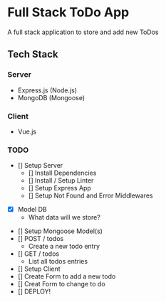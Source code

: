 # Full Stack ToDo App
A full stack application to store and add new ToDos

## Tech Stack
### Server
* Express.js (Node.js)
* MongoDB (Mongoose)

### Client
* Vue.js

### TODO

* [] Setup Server
  * [] Install Dependencies
  * [] Install / Setup Linter
  * [] Setup Express App
  * [] Setup Not Found and Error Middlewares
* [x] Model DB
  * What data will we store?
* [] Setup Mongoose Model(s)
* [] POST / todos
  * Create a new todo entry
* [] GET / todos
  * List all todos entries
* [] Setup Client
* [] Create Form to add a new todo
* [] Creat Form to change to do
* [] DEPLOY!